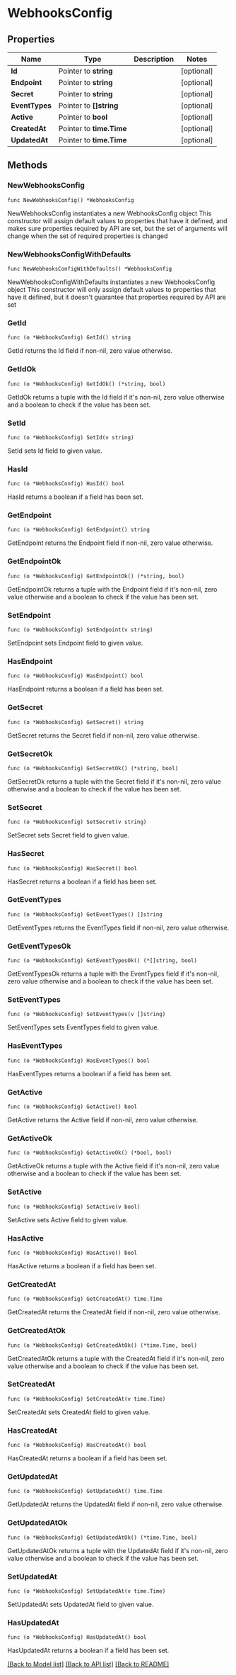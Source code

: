 # WebhooksConfig

## Properties

Name | Type | Description | Notes
------------ | ------------- | ------------- | -------------
**Id** | Pointer to **string** |  | [optional] 
**Endpoint** | Pointer to **string** |  | [optional] 
**Secret** | Pointer to **string** |  | [optional] 
**EventTypes** | Pointer to **[]string** |  | [optional] 
**Active** | Pointer to **bool** |  | [optional] 
**CreatedAt** | Pointer to **time.Time** |  | [optional] 
**UpdatedAt** | Pointer to **time.Time** |  | [optional] 

## Methods

### NewWebhooksConfig

`func NewWebhooksConfig() *WebhooksConfig`

NewWebhooksConfig instantiates a new WebhooksConfig object
This constructor will assign default values to properties that have it defined,
and makes sure properties required by API are set, but the set of arguments
will change when the set of required properties is changed

### NewWebhooksConfigWithDefaults

`func NewWebhooksConfigWithDefaults() *WebhooksConfig`

NewWebhooksConfigWithDefaults instantiates a new WebhooksConfig object
This constructor will only assign default values to properties that have it defined,
but it doesn't guarantee that properties required by API are set

### GetId

`func (o *WebhooksConfig) GetId() string`

GetId returns the Id field if non-nil, zero value otherwise.

### GetIdOk

`func (o *WebhooksConfig) GetIdOk() (*string, bool)`

GetIdOk returns a tuple with the Id field if it's non-nil, zero value otherwise
and a boolean to check if the value has been set.

### SetId

`func (o *WebhooksConfig) SetId(v string)`

SetId sets Id field to given value.

### HasId

`func (o *WebhooksConfig) HasId() bool`

HasId returns a boolean if a field has been set.

### GetEndpoint

`func (o *WebhooksConfig) GetEndpoint() string`

GetEndpoint returns the Endpoint field if non-nil, zero value otherwise.

### GetEndpointOk

`func (o *WebhooksConfig) GetEndpointOk() (*string, bool)`

GetEndpointOk returns a tuple with the Endpoint field if it's non-nil, zero value otherwise
and a boolean to check if the value has been set.

### SetEndpoint

`func (o *WebhooksConfig) SetEndpoint(v string)`

SetEndpoint sets Endpoint field to given value.

### HasEndpoint

`func (o *WebhooksConfig) HasEndpoint() bool`

HasEndpoint returns a boolean if a field has been set.

### GetSecret

`func (o *WebhooksConfig) GetSecret() string`

GetSecret returns the Secret field if non-nil, zero value otherwise.

### GetSecretOk

`func (o *WebhooksConfig) GetSecretOk() (*string, bool)`

GetSecretOk returns a tuple with the Secret field if it's non-nil, zero value otherwise
and a boolean to check if the value has been set.

### SetSecret

`func (o *WebhooksConfig) SetSecret(v string)`

SetSecret sets Secret field to given value.

### HasSecret

`func (o *WebhooksConfig) HasSecret() bool`

HasSecret returns a boolean if a field has been set.

### GetEventTypes

`func (o *WebhooksConfig) GetEventTypes() []string`

GetEventTypes returns the EventTypes field if non-nil, zero value otherwise.

### GetEventTypesOk

`func (o *WebhooksConfig) GetEventTypesOk() (*[]string, bool)`

GetEventTypesOk returns a tuple with the EventTypes field if it's non-nil, zero value otherwise
and a boolean to check if the value has been set.

### SetEventTypes

`func (o *WebhooksConfig) SetEventTypes(v []string)`

SetEventTypes sets EventTypes field to given value.

### HasEventTypes

`func (o *WebhooksConfig) HasEventTypes() bool`

HasEventTypes returns a boolean if a field has been set.

### GetActive

`func (o *WebhooksConfig) GetActive() bool`

GetActive returns the Active field if non-nil, zero value otherwise.

### GetActiveOk

`func (o *WebhooksConfig) GetActiveOk() (*bool, bool)`

GetActiveOk returns a tuple with the Active field if it's non-nil, zero value otherwise
and a boolean to check if the value has been set.

### SetActive

`func (o *WebhooksConfig) SetActive(v bool)`

SetActive sets Active field to given value.

### HasActive

`func (o *WebhooksConfig) HasActive() bool`

HasActive returns a boolean if a field has been set.

### GetCreatedAt

`func (o *WebhooksConfig) GetCreatedAt() time.Time`

GetCreatedAt returns the CreatedAt field if non-nil, zero value otherwise.

### GetCreatedAtOk

`func (o *WebhooksConfig) GetCreatedAtOk() (*time.Time, bool)`

GetCreatedAtOk returns a tuple with the CreatedAt field if it's non-nil, zero value otherwise
and a boolean to check if the value has been set.

### SetCreatedAt

`func (o *WebhooksConfig) SetCreatedAt(v time.Time)`

SetCreatedAt sets CreatedAt field to given value.

### HasCreatedAt

`func (o *WebhooksConfig) HasCreatedAt() bool`

HasCreatedAt returns a boolean if a field has been set.

### GetUpdatedAt

`func (o *WebhooksConfig) GetUpdatedAt() time.Time`

GetUpdatedAt returns the UpdatedAt field if non-nil, zero value otherwise.

### GetUpdatedAtOk

`func (o *WebhooksConfig) GetUpdatedAtOk() (*time.Time, bool)`

GetUpdatedAtOk returns a tuple with the UpdatedAt field if it's non-nil, zero value otherwise
and a boolean to check if the value has been set.

### SetUpdatedAt

`func (o *WebhooksConfig) SetUpdatedAt(v time.Time)`

SetUpdatedAt sets UpdatedAt field to given value.

### HasUpdatedAt

`func (o *WebhooksConfig) HasUpdatedAt() bool`

HasUpdatedAt returns a boolean if a field has been set.


[[Back to Model list]](../README.md#documentation-for-models) [[Back to API list]](../README.md#documentation-for-api-endpoints) [[Back to README]](../README.md)


